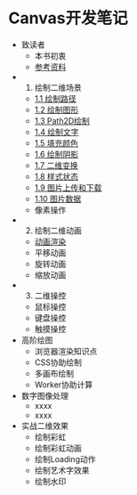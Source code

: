 # Canvas开发笔记
* 致读者
  * 本书初衷
  * [参考资料](./note/chapter-00/02.md)
* 1. 绘制二维场景
  * [1.1 绘制路径](./note/chapter-01/01.md)
  * [1.2 绘制图形](./note/chapter-01/02.md)
  * [1.3 Path2D绘制](./note/chapter-01/03.md)
  * [1.4 绘制文字](./note/chapter-01/04.md)
  * [1.5 填充颜色](./note/chapter-01/05.md)
  * [1.6 绘制阴影](./note/chapter-01/06.md)
  * [1.7 二维变换](./note/chapter-01/07.md)
  * [1.8 样式状态](./note/chapter-01/08.md)
  * [1.9 图片上传和下载](./note/chapter-01/09.md)
  * [1.10 图片数据](./note/chapter-01/10.md)
  * 像素操作
* 2. 绘制二维动画
  * [动画渲染](./note/chapter-02/01.md)
  * 平移动画
  * 旋转动画
  * 缩放动画
* 3. 二维操控
  * 鼠标操控
  * 键盘操控
  * 触摸操控
* 高阶绘图
  * 浏览器渲染知识点
  * CSS协助绘制
  * 多画布绘制
  * Worker协助计算
* 数字图像处理
  * xxxx
  * xxxx
* 实战二维效果
  * 绘制彩虹
  * 绘制彩虹动画
  * 绘制Loading动作
  * 绘制艺术字效果
  * 绘制水印

  